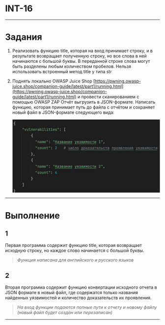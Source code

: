 # INT-16

---

# Задания

1. Реализовать функцию title, которая на вход принимает строку, и в результате
возвращает полученную строку, но все слова в ней начинаются с большой буквы. В
переданной строке слова могут быть разделены любым количеством пробелов.
Нельзя использовать встроенный метод title у типа str
2. Поднять локально OWASP Juice Shop [https://pwning.owasp-juice.shop/companion-guide/latest/part1/running.html](https://pwning.owasp-juice.shop/companion-guide/latest/part1/running.html) и провести сканированием с помощью OWASP ZAP
Отчёт выгрузить в JSON-формате. Написать функцию, которая принимает путь до файла с отчётом и сохраняет новый файл в JSON-формате следующего вида:
    
    ![Example JSON](https://github.com/SamDen28/INT16/raw/master/Example.png)
    

---

# Выполнение

## 1

Первая программа содержит функцию title, которая возвращает исходную строку, но каждое слово начинается с большой буквы.

> *Функция написана для английского и русского языков*
> 

## 2

Вторая программа содержит функцию конвертации исходного отчета в JSON формате в новый файл, где содержатся только названия найденных уязвимостей и количество доказательств их проявления.

> *На вход функции подаются полные пути к отчету и новому файлу (новый файл будет создан или перезаписан)*
> 

---
